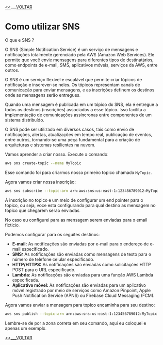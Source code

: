 [<<___VOLTAR](../README.md)

# Como utilizar SNS

O que e SNS ?

O SNS (Simple Notification Service) é um serviço de mensagens e notificações totalmente 
gerenciado pela AWS (Amazon Web Services). Ele permite que você envie mensagens para 
diferentes tipos de destinatários, como endpoints de e-mail, SMS, aplicativos móveis, 
serviços da AWS, entre outros.

O SNS é um serviço flexível e escalável que permite criar tópicos de notificação e 
inscrever-se neles. Os tópicos representam canais de comunicação para enviar mensagens, e as 
inscrições definem os destinos onde as mensagens serão entregues.

Quando uma mensagem é publicada em um tópico do SNS, ela é entregue a todos os destinos 
(inscrições) associados a esse tópico. Isso facilita a implementação de comunicações 
assíncronas entre componentes de um sistema distribuído.

O SNS pode ser utilizado em diversos casos, tais como envio de notificações, alertas, 
atualizações em tempo real, publicação de eventos, entre outros, tornando-se uma peça 
fundamental para a criação de arquiteturas e sistemas resilientes na nuvem.

Vamos aprender a criar nosso. Execute o comando:

```bash
aws sns create-topic --name MyTopic
```

Esse comando foi para criarmos nosso primeiro topico chamado ``MyTopic``.

Agora vamos criar nossa inscrição:

```bash
aws sns subscribe --topic-arn arn:aws:sns:us-east-1:123456789012:MyTopic --protocol email --notification-endpoint my-email@example.com
```

A inscrição no topico e um meio de configurar um end pointer para o topico, ou seja, voce
esta configurando para qual destino as mensagem no topico que chegarem serao enviadas.

No caso eu configurei para as mensagem serem enviadas para o email ficticio.

Podemos configurar para os seguites destinos:

- **E-mail:** As notificações são enviadas por e-mail para o endereço de e-mail especificado.
- **SMS:** As notificações são enviadas como mensagens de texto para o número de telefone celular especificado.
- **HTTP/HTTPS:** As notificações são enviadas como solicitações HTTP POST para o URL especificado.
- **Lambda:** As notificações são enviadas para uma função AWS Lambda especificada.
- **Aplicativo móvel:** As notificações são enviadas para um aplicativo móvel registrado por meio de serviços como Amazon Pinpoint, Apple Push Notification Service (APNS) ou Firebase Cloud Messaging (FCM).

Agora vamos enviar a mensagem para topico encaminha para seu destino:

```bash
aws sns publish --topic-arn arn:aws:sns:us-east-1:123456789012:MyTopic --message "Hello, world!"
```

Lembre-se de por a zona correta em seu comando, aqui eu coloquei e apenas um exemplo.

[<<___VOLTAR](../README.md)